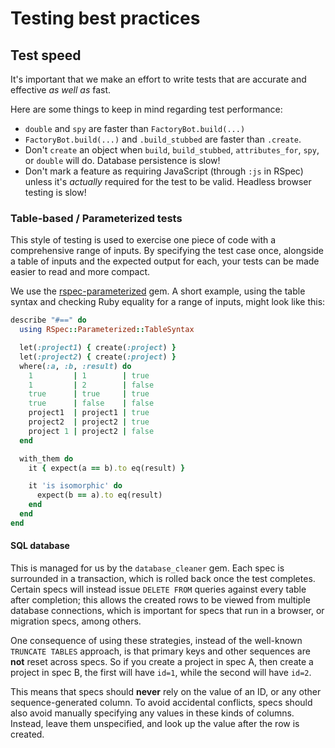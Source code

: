 # Testing best practices

## Test speed

It's important that we make an effort to write tests that are accurate
and effective _as well as_ fast.

Here are some things to keep in mind regarding test performance:

- `double` and `spy` are faster than `FactoryBot.build(...)`
- `FactoryBot.build(...)` and `.build_stubbed` are faster than `.create`.
- Don't `create` an object when `build`, `build_stubbed`, `attributes_for`,
  `spy`, or `double` will do. Database persistence is slow!
- Don't mark a feature as requiring JavaScript (through `:js` in RSpec) unless it's _actually_ required for the test to be valid. Headless browser testing is slow!

### Table-based / Parameterized tests

This style of testing is used to exercise one piece of code with a comprehensive
range of inputs. By specifying the test case once, alongside a table of inputs
and the expected output for each, your tests can be made easier to read and more
compact.

We use the [rspec-parameterized](https://github.com/tomykaira/rspec-parameterized)
gem. A short example, using the table syntax and checking Ruby equality for a
range of inputs, might look like this:

```ruby
describe "#==" do
  using RSpec::Parameterized::TableSyntax

  let(:project1) { create(:project) }
  let(:project2) { create(:project) }
  where(:a, :b, :result) do
    1         | 1        | true
    1         | 2        | false
    true      | true     | true
    true      | false    | false
    project1  | project1 | true
    project2  | project2 | true
    project 1 | project2 | false
  end

  with_them do
    it { expect(a == b).to eq(result) }

    it 'is isomorphic' do
      expect(b == a).to eq(result)
    end
  end
end
```

#### SQL database

This is managed for us by the `database_cleaner` gem. Each spec is surrounded in
a transaction, which is rolled back once the test completes. Certain specs will
instead issue `DELETE FROM` queries against every table after completion; this
allows the created rows to be viewed from multiple database connections, which
is important for specs that run in a browser, or migration specs, among others.

One consequence of using these strategies, instead of the well-known
`TRUNCATE TABLES` approach, is that primary keys and other sequences are **not**
reset across specs. So if you create a project in spec A, then create a project
in spec B, the first will have `id=1`, while the second will have `id=2`.

This means that specs should **never** rely on the value of an ID, or any other
sequence-generated column. To avoid accidental conflicts, specs should also
avoid manually specifying any values in these kinds of columns. Instead, leave
them unspecified, and look up the value after the row is created.

